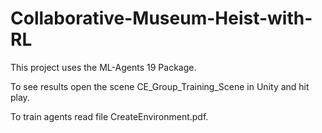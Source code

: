 # Collaborative-Museum-Heist-with-RL
This project uses the ML-Agents 19 Package.

To see results open the scene CE_Group_Training_Scene in Unity and hit play. 

To train agents read file CreateEnvironment.pdf.




